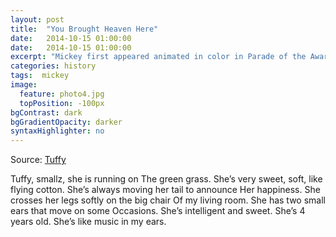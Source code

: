 ```yaml
---
layout: post
title:  "You Brought Heaven Here"
date:   2014-10-15 01:00:00
date:   2014-10-15 01:00:00
excerpt: "Mickey first appeared animated in color in Parade of the Award Nominees in 1932, however the film strip was..."
categories: history
tags:  mickey
image:
  feature: photo4.jpg
  topPosition: -100px
bgContrast: dark
bgGradientOpacity: darker
syntaxHighlighter: no
---
```

Source: [Tuffy](https://tuffytheangel.com)

Tuffy, smallz, she is running on The green grass. She’s very sweet, soft, like flying cotton. She’s always moving her tail to announce Her happiness. She crosses her legs softly on the big chair Of my living room. She has two small ears that move on some Occasions. She’s intelligent and sweet. She’s 4 years old. She’s like music in my ears.



